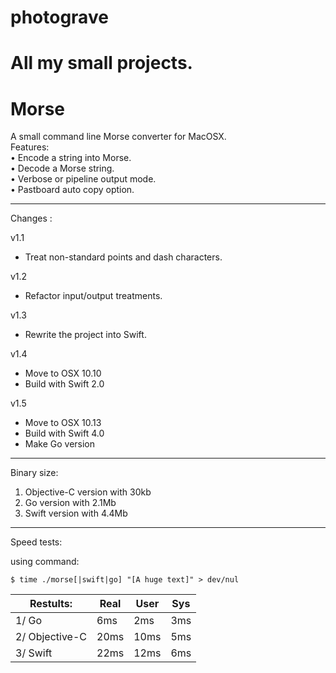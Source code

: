 photograve
==========

All my small projects.
==========
Morse
==========

A small command line Morse converter for MacOSX.  
Features:  
• Encode a string into Morse.  
• Decode a Morse string.  
• Verbose or pipeline output mode.  
• Pastboard auto copy option.  

----------

Changes :

v1.1
- Treat non-standard points and dash characters.

v1.2
- Refactor input/output treatments.

v1.3
- Rewrite the project into Swift.

v1.4
- Move to OSX 10.10
- Build with Swift 2.0

v1.5
- Move to OSX 10.13
- Build with Swift 4.0
- Make Go version

----------

Binary size:
1. Objective-C version with 30kb
2. Go version with 2.1Mb
3. Swift version with 4.4Mb

----------

Speed tests:

using command:

`$ time ./morse[|swift|go] "[A huge text]" > dev/nul`


 Restults:      | Real  | User  | Sys   
 -------------- | ----- | ----- | ----- 
 1/ Go          |  6ms  |  2ms  |  3ms  
 2/ Objective-C | 20ms  | 10ms  |  5ms  
 3/ Swift       | 22ms  | 12ms  |  6ms  


